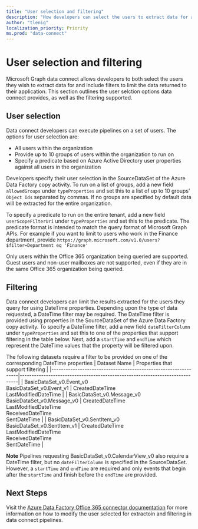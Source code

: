 ```yaml
---
title: "User selection and filtering"
description: "How developers can select the users to extract data for and filter the data returned"
author: "tlenig"
localization_priority: Priority
ms.prod: "data-connect"
---
```


# User selection and filtering 

Microsoft Graph data connect allows developers to both select the users they wish to extract data for and include filters to limit the data returned to their application. This section outlines the user selction options data connect provides, as well as the filtering supported. 

## User selection 

Data connect developers can execute pipelines on a set of users. The options for user selection are:
- All users within the organization
- Provide up to 10 groups of users within the organization to run on 
- Specify a predicate based on Azure Active Directory user properties against all users in the organization 

Developers specify their user selection in the SourceDataSet of the Azure Data Factory copy activity. To run on a list of groups, add a new field `allowedGroups` under `typeProperties` and set this to a list of up to 10 groups' `Object Ids` separated by commas. If no groups are specified by default data will be extracted for the entire organization. 

To specify a predicate to run on the entire tenant, add a new field `userScopeFilterUri` under `typeProperties` and set this to the predicate. The predicate format is intended to match the query format of Microsoft Graph APIs. For example if you want to limit to users who work in the Finance department, provide `https://graph.microsoft.com/v1.0/users?$filter=Department eq 'Finance'`

Only users within the Office 365 organization being queried are supported. Guest users and non-user mailboxes are not supported, even if they are in the same Office 365 organization being queried.

## Filtering 

Data connect developers can limit the results extracted for the users they query for using DateTime properties. Depending upon the type of data requested, a DateTime filter may be required. The DateTime filter is provided using properties in the SourceDataSet of the Azure Data Factory copy activity. To specify a DateTime filter, add a new field `dateFilterColumn` under `typeProperties` and set this to one of the properties that support filtering in the table below. Next, add a `startTime` and `endTime` which represent the DateTime values that the property will be filtered upon. 

The following datasets require a filter to be provided on one of the corresponding DateTime properties
| Dataset Name                                                   | Properties that support filtering                                           | 
|----------------------------------------------------------------|-----------------------------------------------------------------------------| 
| BasicDataSet_v0.Event_v0<br>BasicDataSet_v0.Event_v1           | CreatedDateTime<br>LastModifiedDateTime                                     | 
| BasicDataSet_v0.Message_v0<br>BasicDataSet_v0.Message_v0       | CreatedDateTime<br>LastModifiedDateTime<br>ReceivedDateTime<br>SentDateTime | 
| BasicDataSet_v0.SentItem_v0<br>BasicDataSet_v0.SentItem_v1     | CreatedDateTime<br>LastModifiedDateTime<br>ReceivedDateTime<br>SentDateTime |

**Note** Pipelines requesting BasicDataSet_v0.CalendarView_v0 also require a DateTime filter, but no `dateFilterColumn` is specified in the SourceDataSet. However, a `startTime` and `endTime` are required and only events that begin after the `startTime` and finish before the `endTime` are provided.

## Next Steps 

Visit the [Azure Data Factory Office 365 connector documentation](https://docs.microsoft.com/en-us/azure/data-factory/connector-office-365) for more information on how to modify the user selected for extractoin and filtering in data connect pipelines. 

  